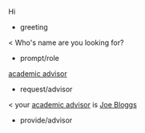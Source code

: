 Hi
* greeting

< Who's name are you looking for?
* prompt/role

[academic advisor](role)
* request/advisor

< your [academic advisor](role) is [Joe Bloggs](person)
* provide/advisor